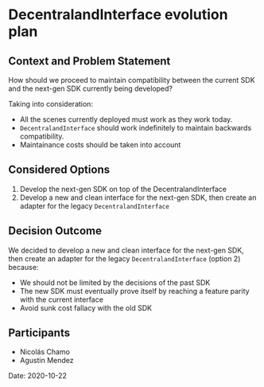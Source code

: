 # DecentralandInterface evolution plan

## Context and Problem Statement

How should we proceed to maintain compatibility between the current SDK and the next-gen SDK currently being developed?

Taking into consideration:
* All the scenes currently deployed must work as they work today.
* `DecentralandInterface` should work indefinitely to maintain backwards compatibility.
* Maintainance costs should be taken into account

## Considered Options

1. Develop the next-gen SDK on top of the DecentralandInterface
2. Develop a new and clean interface for the next-gen SDK, then create an adapter for the legacy `DecentralandInterface`

## Decision Outcome

We decided to develop a new and clean interface for the next-gen SDK, then create an adapter for the legacy `DecentralandInterface` (option 2) because:

* We should not be limited by the decisions of the past SDK
* The new SDK must eventually prove itself by reaching a feature parity with the current interface
* Avoid sunk cost fallacy with the old SDK

## Participants

- Nicolás Chamo
- Agustin Mendez

Date: 2020-10-22
